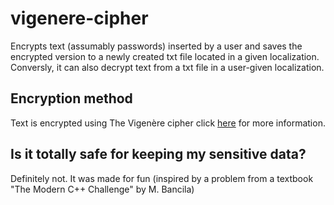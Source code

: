 # vigenere-cipher
Encrypts text (assumably passwords) inserted by a user and saves the encrypted version to a newly created txt file located in a given localization. 
Conversly, it can also decrypt text from a txt file in a user-given localization.
## Encryption method
Text is encrypted using The Vigenère cipher click [here](https://en.wikipedia.org/wiki/Vigenère_cipher) for more information.
## Is it totally safe for keeping my sensitive data?
Definitely not. It was made for fun (inspired by a problem from a textbook "The Modern C++ Challenge" by M. Bancila)
